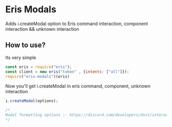 # Eris Modals

Adds i.createModal option to Eris command interaction, component interaction && unknown interaction

## How to use?

Its very simple
```js
const eris = require("eris");
const client = new eris("token" , {intents: ["all"]});
require("eris-modals")(eris)
```
Now you'll get i.createModal in eris command, component, unknown interaction

```js
i.createModal(options);

/*
Modal formatting options :- https://discord.com/developers/docs/interactions/receiving-and-responding#interaction-response-object
*/
```